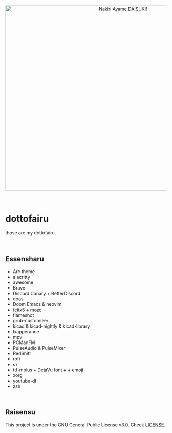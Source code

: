 <br>
<p align="center">
  <img src="https://tbib.org//images/8564/d4ee6dacd02f084b3eb19abb7d5ecf224a9e3a80.jpg" alt="Nakiri Ayame DAISUKI!" width="720" height="576">
  </p>
  <br>
  

# dottofairu #

those are my dottofairu.

<br>

## Essensharu ##

- Arc theme
- alacritty
- awesome
- Brave
- Discord Canary + BetterDiscord
- doas
- Doom Emacs & neovim
- fcitx5 + mozc
- flameshot
- grub-customizer
- kicad & kicad-nightly & kicad-library
- lxapperance
- mpv
- PCManFM
- PulseAudio & PulseMixer
- RedShift
- rofi
- sx
- ttf-mplus + DejaVu font + + emoji
- xorg
- youtube-dl
- zsh

<br>

## Raisensu ##
This project is under the GNU General Public License v3.0. Check [LICENSE](https://github.com/notscxrpion/dotfiles/blob/master/LICENSE/ "LICENSE").
